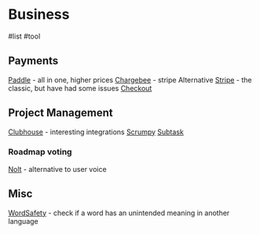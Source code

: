 # Business
#list #tool  

## Payments
[Paddle](https://paddle.com) - all in one, higher prices
[Chargebee](https://www.chargebee.com) - stripe Alternative
[Stripe](https://stripe.com/gb) - the classic, but have had some issues
[Checkout](https://www.checkout.com) 

## Project Management
[Clubhouse](https://clubhouse.io) - interesting integrations
[Scrumpy](https://scrumpy.io/)
[Subtask](https://www.subtask.co)

### Roadmap voting 
[Nolt](https://nolt.io) - alternative to user voice

## Misc 
[WordSafety](http://wordsafety.com) - check if a word has an unintended meaning in another language